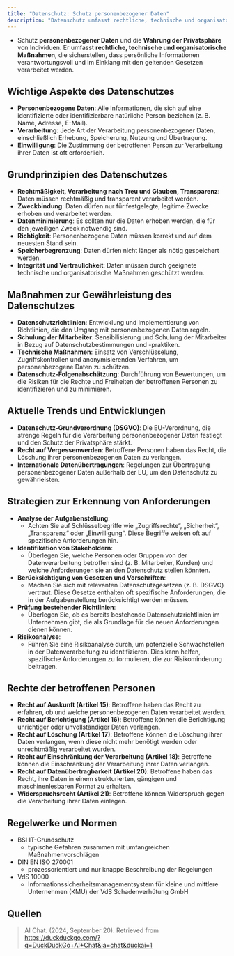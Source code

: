 ```yaml
---
title: "Datenschutz: Schutz personenbezogener Daten"
description: "Datenschutz umfasst rechtliche, technische und organisatorische Maßnahmen zum Schutz personenbezogener Daten. Grundprinzipien sind Rechtmäßigkeit, Zweckbindung und Datenminimierung. Maßnahmen sind Verschlüsselung und Schulung. DSGVO regelt Rechte wie Auskunft und Löschung."
---
```


- Schutz **personenbezogener Daten** und die **Wahrung der Privatsphäre** von Individuen. Er umfasst **rechtliche, technische und organisatorische Maßnahmen**, die sicherstellen, dass persönliche Informationen verantwortungsvoll und im Einklang mit den geltenden Gesetzen verarbeitet werden.

## Wichtige Aspekte des Datenschutzes
- **Personenbezogene Daten**: Alle Informationen, die sich auf eine identifizierte oder identifizierbare natürliche Person beziehen (z. B. Name, Adresse, E-Mail).
- **Verarbeitung**: Jede Art der Verarbeitung personenbezogener Daten, einschließlich Erhebung, Speicherung, Nutzung und Übertragung.
- **Einwilligung**: Die Zustimmung der betroffenen Person zur Verarbeitung ihrer Daten ist oft erforderlich.

## Grundprinzipien des Datenschutzes
- **Rechtmäßigkeit, Verarbeitung nach Treu und Glauben, Transparenz**: Daten müssen rechtmäßig und transparent verarbeitet werden.
- **Zweckbindung**: Daten dürfen nur für festgelegte, legitime Zwecke erhoben und verarbeitet werden.
- **Datenminimierung**: Es sollten nur die Daten erhoben werden, die für den jeweiligen Zweck notwendig sind.
- **Richtigkeit**: Personenbezogene Daten müssen korrekt und auf dem neuesten Stand sein.
- **Speicherbegrenzung**: Daten dürfen nicht länger als nötig gespeichert werden.
- **Integrität und Vertraulichkeit**: Daten müssen durch geeignete technische und organisatorische Maßnahmen geschützt werden.

## Maßnahmen zur Gewährleistung des Datenschutzes
- **Datenschutzrichtlinien**: Entwicklung und Implementierung von Richtlinien, die den Umgang mit personenbezogenen Daten regeln.
- **Schulung der Mitarbeiter**: Sensibilisierung und Schulung der Mitarbeiter in Bezug auf Datenschutzbestimmungen und -praktiken.
- **Technische Maßnahmen**: Einsatz von Verschlüsselung, Zugriffskontrollen und anonymisierenden Verfahren, um personenbezogene Daten zu schützen.
- **Datenschutz-Folgenabschätzung**: Durchführung von Bewertungen, um die Risiken für die Rechte und Freiheiten der betroffenen Personen zu identifizieren und zu minimieren.

## Aktuelle Trends und Entwicklungen
- **Datenschutz-Grundverordnung (DSGVO)**: Die EU-Verordnung, die strenge Regeln für die Verarbeitung personenbezogener Daten festlegt und den Schutz der Privatsphäre stärkt.
- **Recht auf Vergessenwerden**: Betroffene Personen haben das Recht, die Löschung ihrer personenbezogenen Daten zu verlangen.
- **Internationale Datenübertragungen**: Regelungen zur Übertragung personenbezogener Daten außerhalb der EU, um den Datenschutz zu gewährleisten.

## Strategien zur Erkennung von Anforderungen
- **Analyse der Aufgabenstellung**: 
	- Achten Sie auf Schlüsselbegriffe wie „Zugriffsrechte“, „Sicherheit“, „Transparenz“ oder „Einwilligung“. Diese Begriffe weisen oft auf spezifische Anforderungen hin.
- **Identifikation von Stakeholdern**: 
	- Überlegen Sie, welche Personen oder Gruppen von der Datenverarbeitung betroffen sind (z. B. Mitarbeiter, Kunden) und welche Anforderungen sie an den Datenschutz stellen könnten.
- **Berücksichtigung von Gesetzen und Vorschriften**: 
	- Machen Sie sich mit relevanten Datenschutzgesetzen (z. B. DSGVO) vertraut. Diese Gesetze enthalten oft spezifische Anforderungen, die in der Aufgabenstellung berücksichtigt werden müssen.
- **Prüfung bestehender Richtlinien**: 
	- Überlegen Sie, ob es bereits bestehende Datenschutzrichtlinien im Unternehmen gibt, die als Grundlage für die neuen Anforderungen dienen können.
- **Risikoanalyse**: 
	- Führen Sie eine Risikoanalyse durch, um potenzielle Schwachstellen in der Datenverarbeitung zu identifizieren. Dies kann helfen, spezifische Anforderungen zu formulieren, die zur Risikominderung beitragen.


## Rechte der betroffenen Personen
- **Recht auf Auskunft (Artikel 15)**: Betroffene haben das Recht zu erfahren, ob und welche personenbezogenen Daten verarbeitet werden.
- **Recht auf Berichtigung (Artikel 16)**: Betroffene können die Berichtigung unrichtiger oder unvollständiger Daten verlangen.
- **Recht auf Löschung (Artikel 17)**: Betroffene können die Löschung ihrer Daten verlangen, wenn diese nicht mehr benötigt werden oder unrechtmäßig verarbeitet wurden.
- **Recht auf Einschränkung der Verarbeitung (Artikel 18)**: Betroffene können die Einschränkung der Verarbeitung ihrer Daten verlangen.
- **Recht auf Datenübertragbarkeit (Artikel 20)**: Betroffene haben das Recht, ihre Daten in einem strukturierten, gängigen und maschinenlesbaren Format zu erhalten.
- **Widerspruchsrecht (Artikel 21)**: Betroffene können Widerspruch gegen die Verarbeitung ihrer Daten einlegen.

## Regelwerke und Normen
- BSI IT-Grundschutz
	- typische Gefahren zusammen mit umfangreichen Maßnahmenvorschlägen
- DIN EN ISO 270001
	- prozessorientiert und nur knappe Beschreibung der Regelungen
- VdS 10000
	- Informationssicherheitsmanagementsystem für kleine und mittlere Unternehmen (KMU) der VdS Schadenverhütung GmbH

## Quellen
> AI Chat. (2024, September 20). Retrieved from https://duckduckgo.com/?q=DuckDuckGo+AI+Chat&ia=chat&duckai=1